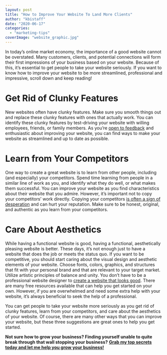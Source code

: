 ```yaml
---
layout: post
title: "How to Improve Your Website To Land More Clients"
author: "kbistaff"
date: "2020-06-17"
categories: 
  - "marketing-tips"
coverImage: "website_graphic.jpg"
---
```


In today’s online market economy, the importance of a good website cannot be overstated. Many customers, clients, and potential connections will form their first impressions of your business based on your website. Because of this, it’s essential to get people to take your website seriously. If you want to know how to improve your website to be more streamlined, professional and impressive, scroll down and keep reading!

# Get Rid of Clunky Features

New websites often have clunky features. Make sure you smooth things out and replace these clunky features with ones that actually work. You can identify these clunky features by test-driving your website with willing employees, friends, or family members. As you’re [open to feedback](https://www.helpscout.com/blog/customer-feedback/) and enthusiastic about improving your website, you can find ways to make your website as streamlined and up to date as possible.

# Learn from Your Competitors

One way to create a great website is to learn from other people, including (and especially) your competitors. Spend time learning from people in a similar line of work as you, and identify what they do well, or what makes them successful. You can improve your website as you find characteristics about their website that you admire. However, it’s important not to copy your competitors’ work directly. Copying your competitors [is often a sign of desperation](https://www.dotcomdesign.com/pay-attention-to-your-competitors-website-designs/#more) and can hurt your reputation. Make sure to be honest, original, and authentic as you learn from your competitors.

# Care About Aesthetics

While having a functional website is good, having a functional, aesthetically pleasing website is better. These days, it’s not enough just to have a website that does the job or meets the status quo. If you want to be competitive, you should start caring about the visual design and aesthetic elements of your website. Choose fonts, colors, graphics, and structures that fit with your personal brand and that are relevant to your target market. Utilize artistic principles of balance and unity. You don’t have to be a professional website designer to [create a website that looks good](https://www.leadgenix.com/web-design). There are many free resources available that can help you get started on your own. However, if you are overwhelmed and need some extra help with your website, it’s always beneficial to seek the help of a professional.

You can get people to take your website more seriously as you get rid of clunky features, learn from your competitors, and care about the aesthetics of your website. Of course, there are many other ways that you can improve your website, but these three suggestions are great ones to help you get started.

**Not sure how to grow your business? Finding yourself unable to quite break through that wall stopping your business?** [**Grab my top secrets today and let me help you grow your business!**](https://go.katebagoy.com/ebook)
